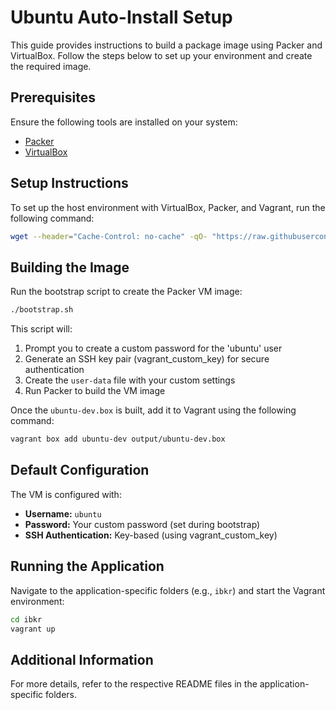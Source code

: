 # Ubuntu Auto-Install Setup

This guide provides instructions to build a package image using Packer and VirtualBox. Follow the steps below to set up your environment and create the required image.

## Prerequisites

Ensure the following tools are installed on your system:
- [Packer](https://www.packer.io/)
- [VirtualBox](https://www.virtualbox.org/)

## Setup Instructions

To set up the host environment with VirtualBox, Packer, and Vagrant, run the following command:

```bash
wget --header="Cache-Control: no-cache" -qO- "https://raw.githubusercontent.com/arslan-qamar/devsetups/refs/heads/main/bootstrap.sh?ts=$(date +%s)" | bash -s "main.yml" "localhost," "local" "present" "virtualbox,packer,vagrant"
```

## Building the Image

Run the bootstrap script to create the Packer VM image:

```bash
./bootstrap.sh
```

This script will:
1. Prompt you to create a custom password for the 'ubuntu' user
2. Generate an SSH key pair (vagrant_custom_key) for secure authentication
3. Create the `user-data` file with your custom settings
4. Run Packer to build the VM image

Once the `ubuntu-dev.box` is built, add it to Vagrant using the following command:

```bash
vagrant box add ubuntu-dev output/ubuntu-dev.box
```

## Default Configuration

The VM is configured with:
- **Username:** `ubuntu`
- **Password:** Your custom password (set during bootstrap)
- **SSH Authentication:** Key-based (using vagrant_custom_key)

## Running the Application

Navigate to the application-specific folders (e.g., `ibkr`) and start the Vagrant environment:

```bash
cd ibkr
vagrant up
```

## Additional Information

For more details, refer to the respective README files in the application-specific folders.

